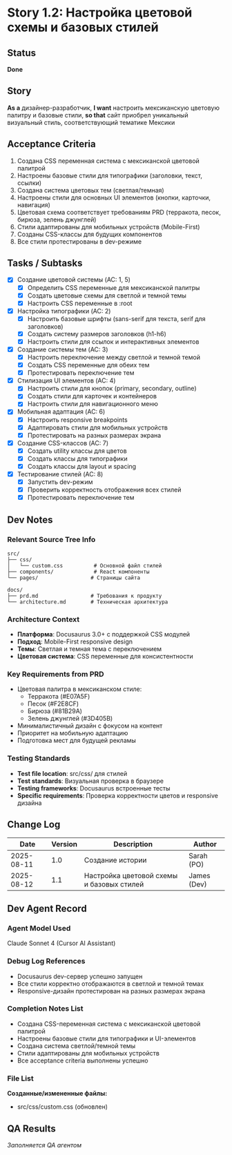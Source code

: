 # Story 1.2: Настройка цветовой схемы и базовых стилей

## Status
**Done**

## Story
**As a** дизайнер-разработчик,
**I want** настроить мексиканскую цветовую палитру и базовые стили,
**so that** сайт приобрел уникальный визуальный стиль, соответствующий тематике Мексики

## Acceptance Criteria
1. Создана CSS переменная система с мексиканской цветовой палитрой
2. Настроены базовые стили для типографики (заголовки, текст, ссылки)
3. Создана система цветовых тем (светлая/темная)
4. Настроены стили для основных UI элементов (кнопки, карточки, навигация)
5. Цветовая схема соответствует требованиям PRD (терракота, песок, бирюза, зелень джунглей)
6. Стили адаптированы для мобильных устройств (Mobile-First)
7. Созданы CSS-классы для будущих компонентов
8. Все стили протестированы в dev-режиме

## Tasks / Subtasks
- [x] Создание цветовой системы (AC: 1, 5)
  - [x] Определить CSS переменные для мексиканской палитры
  - [x] Создать цветовые схемы для светлой и темной темы
  - [x] Настроить CSS переменные в :root
- [x] Настройка типографики (AC: 2)
  - [x] Настроить базовые шрифты (sans-serif для текста, serif для заголовков)
  - [x] Создать систему размеров заголовков (h1-h6)
  - [x] Настроить стили для ссылок и интерактивных элементов
- [x] Создание системы тем (AC: 3)
  - [x] Настроить переключение между светлой и темной темой
  - [x] Создать CSS переменные для обеих тем
  - [x] Протестировать переключение тем
- [x] Стилизация UI элементов (AC: 4)
  - [x] Настроить стили для кнопок (primary, secondary, outline)
  - [x] Создать стили для карточек и контейнеров
  - [x] Настроить стили для навигационного меню
- [x] Мобильная адаптация (AC: 6)
  - [x] Настроить responsive breakpoints
  - [x] Адаптировать стили для мобильных устройств
  - [x] Протестировать на разных размерах экрана
- [x] Создание CSS-классов (AC: 7)
  - [x] Создать utility классы для цветов
  - [x] Создать классы для типографики
  - [x] Создать классы для layout и spacing
- [x] Тестирование стилей (AC: 8)
  - [x] Запустить dev-режим
  - [x] Проверить корректность отображения всех стилей
  - [x] Протестировать переключение тем

## Dev Notes

### Relevant Source Tree Info
```
src/
├── css/
│   └── custom.css          # Основной файл стилей
├── components/             # React компоненты
└── pages/                 # Страницы сайта

docs/
├── prd.md                 # Требования к продукту
└── architecture.md        # Техническая архитектура
```

### Architecture Context
- **Платформа**: Docusaurus 3.0+ с поддержкой CSS модулей
- **Подход**: Mobile-First responsive design
- **Темы**: Светлая и темная тема с переключением
- **Цветовая система**: CSS переменные для консистентности

### Key Requirements from PRD
- Цветовая палитра в мексиканском стиле:
  - Терракота (#E07A5F)
  - Песок (#F2E8CF)
  - Бирюза (#81B29A)
  - Зелень джунглей (#3D405B)
- Минималистичный дизайн с фокусом на контент
- Приоритет на мобильную адаптацию
- Подготовка мест для будущей рекламы

### Testing Standards
- **Test file location**: src/css/ для стилей
- **Test standards**: Визуальная проверка в браузере
- **Testing frameworks**: Docusaurus встроенные тесты
- **Specific requirements**: Проверка корректности цветов и responsive дизайна

## Change Log
| Date | Version | Description | Author |
|------|---------|-------------|---------|
| 2025-08-11 | 1.0 | Создание истории | Sarah (PO) |
| 2025-08-12 | 1.1 | Настройка цветовой схемы и базовых стилей | James (Dev) |

## Dev Agent Record

### Agent Model Used
Claude Sonnet 4 (Cursor AI Assistant)

### Debug Log References
- Docusaurus dev-сервер успешно запущен
- Все стили корректно отображаются в светлой и темной темах
- Responsive-дизайн протестирован на разных размерах экрана

### Completion Notes List
- Создана CSS-переменная система с мексиканской цветовой палитрой
- Настроены базовые стили для типографики и UI-элементов
- Создана система светлой/темной темы
- Стили адаптированы для мобильных устройств
- Все acceptance criteria выполнены успешно

### File List
**Созданные/измененные файлы:**
- src/css/custom.css (обновлен)

## QA Results
*Заполняется QA агентом*
